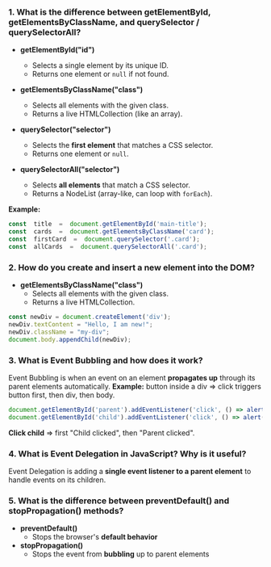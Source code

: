 ###  1. What is the difference between **getElementById, getElementsByClassName, and querySelector / querySelectorAll**?
- **getElementById("id")**  
  - Selects a single element by its unique ID.  
  - Returns one element or `null` if not found.  

- **getElementsByClassName("class")**  
  - Selects all elements with the given class.  
  - Returns a live HTMLCollection (like an array).  

- **querySelector("selector")**  
  - Selects the **first element** that matches a CSS selector.  
  - Returns one element or `null`.  

- **querySelectorAll("selector")**  
  - Selects **all elements** that match a CSS selector.  
  - Returns a NodeList (array-like, can loop with `forEach`). 

**Example:**
```js
const  title  =  document.getElementById('main-title');
const  cards  =  document.getElementsByClassName('card');
const  firstCard  =  document.querySelector('.card');
const  allCards  =  document.querySelectorAll('.card');
```
### 2.  How  do  you  create  and  insert  a  new  element  into  the  DOM?
-  **getElementsByClassName("class")**
	-  Selects all elements with the given class.
	-  Returns a live HTMLCollection.
```js
const newDiv = document.createElement('div');
newDiv.textContent = "Hello, I am new!";
newDiv.className = "my-div";
document.body.appendChild(newDiv);
```
### 3.  What is Event Bubbling and how does it work?
Event Bubbling is when an event on an element **propagates up** through its parent elements automatically.
**Example:** button inside a div => click triggers button first, then div, then body.
```js
document.getElementById('parent').addEventListener('click', () => alert('Parent clicked'));
document.getElementById('child').addEventListener('click', () => alert('Child clicked'));
```
**Click child** => first "Child clicked", then "Parent clicked".
### 4.  What is **Event Delegation** in JavaScript? Why is it useful?
Event Delegation is adding a **single event listener to a parent element** to handle events on its children.
### 5.  What is the difference between **preventDefault() and stopPropagation()** methods?
-  **preventDefault()**
	-  Stops the browser's **default behavior**
-  **stopPropagation()**
	-  Stops the event from **bubbling** up to parent elements